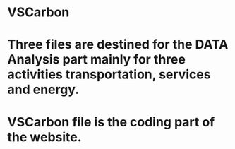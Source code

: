 # VSCarbon
# Three files are destined for the DATA Analysis part mainly for three activities transportation, services and energy. 
# VSCarbon file is the coding part of the website. 
